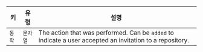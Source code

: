 | 키    | 유형    | 설명                                                                                                       |
| ---- | ----- | -------------------------------------------------------------------------------------------------------- |
| `동작` | `문자열` | The action that was performed. Can be `added` to indicate a user accepted an invitation to a repository. |
